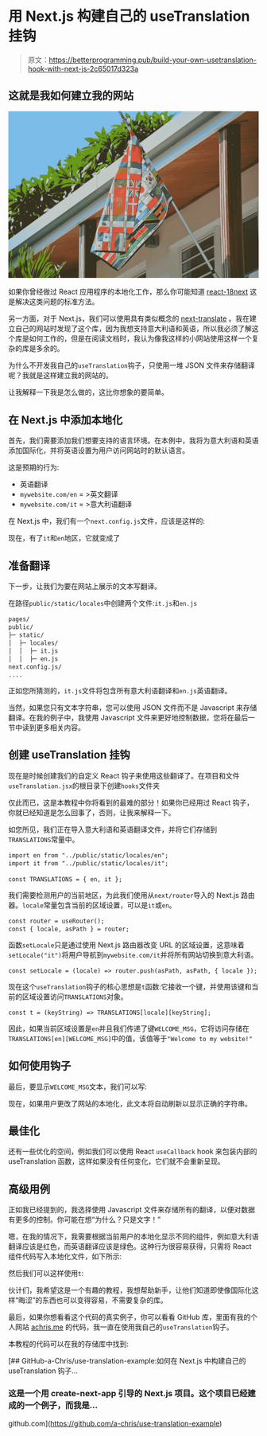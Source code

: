# 用 Next.js 构建自己的 useTranslation 挂钩

> 原文：<https://betterprogramming.pub/build-your-own-usetranslation-hook-with-next-js-2c65017d323a>

## 这就是我如何建立我的网站

![](img/c133af678247c136eba1e806ab590903.png)

如果你曾经做过 React 应用程序的本地化工作，那么你可能知道 [react-18next](https://react.i18next.com/) 这是解决这类问题的标准方法。

另一方面，对于 Next.js，我们可以使用具有类似概念的 [next-translate](https://github.com/vinissimus/next-translate) 。我在建立自己的网站时发现了这个库，因为我想支持意大利语和英语，所以我必须了解这个库是如何工作的，但是在阅读文档时，我认为像我这样的小网站使用这样一个复杂的库是多余的。

为什么不开发我自己的`useTranslation`钩子，只使用一堆 JSON 文件来存储翻译呢？我就是这样建立我的网站的。

让我解释一下我是怎么做的，这比你想象的要简单。

## 在 Next.js 中添加本地化

首先，我们需要添加我们想要支持的语言环境。在本例中，我将为意大利语和英语添加国际化，并将英语设置为用户访问网站时的默认语言。

这是预期的行为:

*   英语翻译
*   `mywebsite.com/en` = >英文翻译
*   `mywebsite.com/it` = >意大利语翻译

在 Next.js 中，我们有一个`next.config.js`文件，应该是这样的:

现在，有了`it`和`en`地区，它就变成了

## 准备翻译

下一步，让我们为要在网站上展示的文本写翻译。

在路径`public/static/locales`中创建两个文件:`it.js`和`en.js`

```
pages/
public/
├─ static/
│  ├─ locales/
│  │  ├─ it.js
│  │  ├─ en.js
next.config.js/
....
```

正如您所猜测的，`it.js`文件将包含所有意大利语翻译和`en.js`英语翻译。

当然，如果您只有文本字符串，您可以使用 JSON 文件而不是 Javascript 来存储翻译。在我的例子中，我使用 Javascript 文件来更好地控制数据，您将在最后一节中读到更多相关内容。

## 创建 useTranslation 挂钩

现在是时候创建我们的自定义 React 钩子来使用这些翻译了。在项目和文件`useTranslation.jsx`的根目录下创建`hooks`文件夹

仅此而已，这是本教程中你将看到的最难的部分！如果你已经用过 React 钩子，你就已经知道是怎么回事了，否则，让我来解释一下。

如您所见，我们正在导入意大利语和英语翻译文件，并将它们存储到`TRANSLATIONS`常量中。

```
import en from "../public/static/locales/en";
import it from "../public/static/locales/it";

const TRANSLATIONS = { en, it };
```

我们需要检测用户的当前地区，为此我们使用从`next/router`导入的 Next.js 路由器。`locale`常量包含当前的区域设置，可以是`it`或`en`。

```
const router = useRouter();
const { locale, asPath } = router;
```

函数`setLocale`只是通过使用 Next.js 路由器改变 URL 的区域设置，这意味着`setLocale("it")`将用户导航到`mywebsite.com/it`并将所有网站切换到意大利语。

```
const setLocale = (locale) => router.push(asPath, asPath, { locale });
```

现在这个`useTranslation`钩子的核心思想是`t`函数:它接收一个键，并使用该键和当前的区域设置访问`TRANSLATIONS`对象。

```
const t = (keyString) => TRANSLATIONS[locale][keyString];
```

因此，如果当前区域设置是`en`并且我们传递了键`WELCOME_MSG`，它将访问存储在`TRANSLATIONS[en][WELCOME_MSG]`中的值，该值等于`"Welcome to my website!"`

## 如何使用钩子

最后，要显示`WELCOME_MSG`文本，我们可以写:

现在，如果用户更改了网站的本地化，此文本将自动刷新以显示正确的字符串。

## 最佳化

还有一些优化的空间，例如我们可以使用 React `useCallback` hook 来包装内部的 useTranslation 函数，这样如果没有任何变化，它们就不会重新呈现。

## 高级用例

正如我已经提到的，我选择使用 Javascript 文件来存储所有的翻译，以便对数据有更多的控制。你可能在想“为什么？只是文字！”

嗯，在我的情况下，我需要根据当前用户的本地化显示不同的组件，例如意大利语翻译应该是红色，而英语翻译应该是绿色。这种行为很容易获得，只需将 React 组件代码写入本地化文件，如下所示:

然后我们可以这样使用`t`:

伙计们，我希望这是一个有趣的教程，我想帮助新手，让他们知道即使像国际化这样“晦涩”的东西也可以变得容易，不需要复杂的库。

最后，如果你想看看这个代码的真实例子，你可以看看 GitHub 库，里面有我的个人网站 [achris.me](https://github.com/a-chris/achris.me) 的代码，我一直在使用我自己的`useTranslation`钩子。

本教程的代码可以在我的存储库中找到:

[](https://github.com/a-chris/use-translation-example) [## GitHub-a-Chris/use-translation-example:如何在 Next.js 中构建自己的 useTranslation 钩子…

### 这是一个用 create-next-app 引导的 Next.js 项目。这个项目已经建成的一个例子，而我是…

github.com](https://github.com/a-chris/use-translation-example)